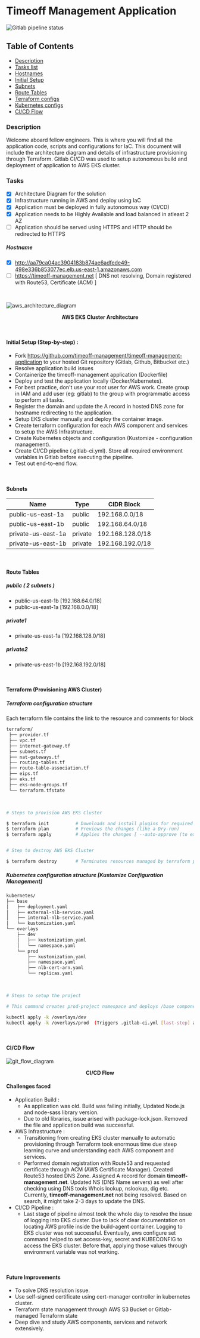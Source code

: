# Timeoff Management Application

![Gitlab pipeline status](https://img.shields.io/gitlab/pipeline-status/uditrpanchal/timeoff-management-application?branch=master&style=plastic)

## Table of Contents
- [Description](#description)
- [Tasks list](#tasks)
- [Hostnames](#hostname)
- [Initial Setup](#initial-setup-step-by-step)
- [Subnets](#subnets)
- [Route Tables](#route-tables)
- [Terraform configs](#terraform-configuration-structure)
- [Kubernetes configs](#kubernetes-configuration-structure-kustomize-configuration-management)
- [CI/CD Flow](#cicd-flow)

### Description
Welcome aboard fellow engineers. This is where you will find all the application code, scripts and configurations for IaC. This document will include the architecture diagram and details of infrastructure provisioning through Terraform. Gitlab CI/CD was used to setup autonomous build and deployment of application to AWS EKS cluster.

### Tasks
- [x] Architecture Diagram for the solution
- [x] Infrastructure running in AWS and deploy using IaC
- [x] Application must be deployed in fully autonomous way (CI/CD)
- [x] Application needs to be Highly Available and load balanced in atleast 2 AZ
- [ ] Application should be served using HTTPS and HTTP should be redirected to HTTPS

##### Hostname
- [x] http://aa79ca04ac3904183b874ae6adfede49-498e336b853077ec.elb.us-east-1.amazonaws.com 
- [ ] https://timeoff-management.net [ DNS not resolving, Domain registered with Route53, Certificate (ACM) ]

<br />

![aws_architecture_diagram](/public/img/AWS_Architecture.drawio.png "aws_architecture_diagram")

<p align="center">
<b>AWS EKS Cluster Architecture</b>
</p>

<br />

#### Initial Setup (Step-by-step) :
- Fork https://github.com/timeoff-management/timeoff-management-application to your hosted Git repository (Gitlab, Github, Bitbucket etc.)
- Resolve application build issues
- Containerize the timeoff-management application (Dockerfile)
- Deploy and test the application locally (Docker/Kubernetes). 
- For best practice, don't use your root user for AWS work. Create group in IAM and add user (eg: gitlab) to the group with programmatic access to perform all tasks.
- Register the domain and update the A record in hosted DNS zone for hostname redirecting to the application.
- Setup EKS cluster manually and deploy the container image.
- Create terraform configuration for each AWS component and services to setup the AWS Infrastructure.
- Create Kubernetes objects and configuration (Kustomize - configuration management).
- Create CI/CD pipeline (.gitlab-ci.yml). Store all required environment variables in Gitlab before executing the pipeline.
- Test out end-to-end flow.

<br />


#### Subnets

| Name   | Type     | CIDR Block    |
| ------------- | ------------- | -------- |
| public-us-east-1a         | public        | 192.168.0.0/18  |
| public-us-east-1b           | public         | 192.168.64.0/18  |
| private-us-east-1a         | private        | 192.168.128.0/18  |
| private-us-east-1b           | private         | 192.168.192.0/18  |

<br />

#### Route Tables

##### public ( 2 subnets )
- public-us-east-1b [192.168.64.0/18]
- public-us-east-1a [192.168.0.0/18]

##### private1
- private-us-east-1a [192.168.128.0/18]


##### private2
- private-us-east-1b [192.168.192.0/18]

<br />

#### Terraform (Provisioning AWS Cluster)

##### Terraform configuration structure
Each terraform file contains the link to the resource and comments for block


```bash
terraform/
 ├── provider.tf
 ├── vpc.tf
 ├── internet-gateway.tf
 ├── subnets.tf
 ├── nat-gateways.tf
 ├── routing-tables.tf
 ├── route-table-association.tf
 ├── eips.tf
 ├── eks.tf
 ├── eks-node-groups.tf
 └── terraform.tfstate

```
<br />

```bash
# Steps to provision AWS EKS Cluster

$ terraform init          # Downloads and install plugins for required providers
$ terraform plan          # Previews the changes (like a Dry-run)
$ terraform apply         # Applies the changes [ --auto-approve (to execute without user prompt for 'yes' confirmation)]


# Step to destroy AWS EKS Cluster

$ terraform destroy       # Terminates resources managed by terraform project

```

##### Kubernetes configuration structure [Kustomize Configuration Management]

```bash
kubernetes/
├── base
│   ├── deployment.yaml
│   ├── external-nlb-service.yaml
│   ├── internal-nlb-service.yaml
│   └── kustomization.yaml
└── overlays
    ├── dev
    │   ├── kustomization.yaml
    │   └── namespace.yaml
    └── prod
        ├── kustomization.yaml
        ├── namespace.yaml
        ├── nlb-cert-arn.yaml
        └── replicas.yaml

```
<br />

```bash
# Steps to setup the project

# This command creates prod-project namespace and deploys /base components with applied overlays for (prod) environment

kubectl apply -k /overlays/dev 
kubectl apply -k /overlays/prod  (Triggers .gitlab-ci.yml [last-step] after the merge from develop to master branch)        
```
<br />

#### CI/CD Flow

![git_flow_diagram](/public/img/git_flow_drawio.png "gitflow_diagram")
<p align="center">
<b>CI/CD Flow</b>
</p>

#### Challenges faced
- Application Build :
    - As application was old. Build was failing initially, Updated Node.js and node-sass library version.
    - Due to old libraries, issue arised with package-lock.json. Removed the file and application build was successful.
- AWS Infrastructure :
    - Transitioning from creating EKS cluster manually to automatic provisioning through Terraform took enormous time due steep learning curve and understanding each AWS component and services.
    - Performed domain registration with Route53 and requested certificate through ACM (AWS Certificate Manager). Created Route53 hosted DNS Zone. Assigned A record for domain **timeoff-management.net**. Updated NS (DNS Name servers) as well after checking using DNS tools Whois lookup, nslookup, dig etc. Currently, **timeoff-management.net** not being resolved. Based on search, it might take 2-3 days to update the DNS.
- CI/CD Pipeline :
    - Last stage of pipeline almost took the whole day to resolve the issue of logging into EKS cluster. Due to lack of clear documentation on locating AWS profile inside the build-agent container. Logging to EKS cluster was not successful. Eventually, aws configure set command helped to set access-key, secret and KUBECONFIG to access the EKS cluster. Before that, applying those values through environment variable was not working. 

<br />

#### Future Improvements
- To solve DNS resolution issue.
- Use self-signed certificate using cert-manager controller in kubernetes cluster.
- Terraform state management through AWS S3 Bucket or Gitlab-managed Terraform state
- Deep dive and study AWS components, services and network extensively.

